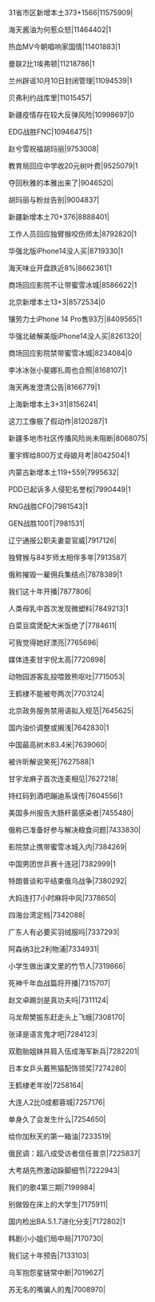 31省市区新增本土373+1566|11575909|

海天酱油为何惹众怒|11464402|1

热血MV今朝唱响家国情|11401883|1

曼联2比1埃弗顿|11218786|1

兰州辟谣10月10日封闭管理|11094539|1

贝弗利约战库里|11015457|

新疆疫情存在较大反弹风险|10998697|0

EDG战胜FNC|10946475|1

赵兮雪祝福胡玛丽|9753008|

教育局回应中学收20元树叶费|9525079|1

夺回秋雅的本雅出来了|9046520|

胡玛丽与粉丝告别|9004837|

新疆新增本土70+376|8888401|

工作人员回应独臂猴咬伤师太|8792820|1

华强北版iPhone14没人买|8719330|1

海天味业开盘跌近8%|8662361|1

商场回应影院不让带蜜雪冰城|8586622|1

北京新增本土13+3|8572534|0

镶劳力士iPhone 14 Pro售93万|8409565|1

华强北破解美版iPhone14没人买|8261320|

商场回应影院禁带蜜雪冰城|8234084|0

李冰冰张小斐娜扎周也合照|8168107|1

海天再发澄清公告|8166779|1

上海新增本土3+31|8156241|

这刀工像极了假动作|8120287|1

新疆多地市社区传播风险尚未阻断|8068075|

董宇辉给800万丈母娘月考|8042504|1

内蒙古新增本土119+559|7995632|

PDD已起诉多人侵犯名誉权|7990449|1

RNG战胜CFO|7981543|1

GEN战胜100T|7981531|

辽宁通报公职夫妻耍官威|7917126|

独臂猴与84岁师太相伴多年|7913587|

俄称摧毁一雇佣兵集结点|7878389|1

我们这十年开播|7877806|

人类母乳中首次发现微塑料|7849213|1

白菜豆腐煲配大米饭绝了|7784611|

可我觉得她好漂亮|7765696|

媒体连麦甘宇倪太高|7720898|

动物园游客乱投喂致熊呕吐|7715053|

王鹤棣不能被夸两次|7703124|

北京政务服务禁用语拟入规范|7645625|

国内油价调整或搁浅|7642830|1

中国最高树木83.4米|7639060|

被许昕解说笑死|7627588|1

甘宇龙麻子首次连麦相见|7627218|

持红码到酒吧蹦迪系误传|7604556|1

美国多州报告大肠杆菌感染者|7455480|

俄称已准备好参与解决粮食问题|7433830|

影院禁止携带蜜雪冰城入内|7384269|

中国男团世乒赛十连冠|7382999|1

特朗普谈和平结束俄乌战争|7380292|

大妈连打7小时麻将中风|7378650|

四海台湾定档|7342088|

广东人有必要买羽绒服吗|7337293|

阿森纳3比2利物浦|7334931|

小学生做出课文里的竹节人|7319866|

死神千年血战篇将开播|7315707|

赵文卓踢剑是真功夫吗|7311124|

马龙帮樊振东赶走头上飞蛾|7308170|

张译是语言鬼才吧|7284123|

双胞胎姐妹并肩入伍成海军新兵|7282201|

日本女乒头戴熊猫配饰领奖|7274280|

王鹤棣老年妆|7258164|

大连人2比0成都蓉城|7257176|

单身久了会发生什么|7254650|

给你加秋天的第一箱油|7233519|

俄民调：超八成受访者信任普京|7225837|

大考胡先煦激动跺脚细节|7222943|

我们的歌4第三期|7199984|

别做毁在床上的大学生|7175911|

国内检出BA.5.1.7进化分支|7172802|1

韩剧小小姐们局中局|7170730|

我们这十年预告|7133103|

乌军抱怨星链常中断|7019627|

苏无名的嘴骗人的鬼|7008970|

